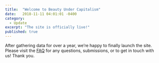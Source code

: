 ```yaml
---
title:  "Welcome to Beauty Under Capitalism"
date:   2018-11-11 04:01:01 -0400
category:
  - Update
excerpt: "The site is officially live!"
published: true
---
```


After gathering data for over a year, we’re happy to finally launch the site. Please visit the [FAQ](/faq) for any questions, submissions, or to get in touch with us! Thank you.
